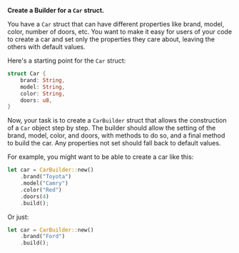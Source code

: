 **Create a Builder for a `Car` struct.**

You have a `Car` struct that can have different properties like brand, model, color, number of doors, etc. You want to make it easy for users of your code to create a car and set only the properties they care about, leaving the others with default values.

Here's a starting point for the `Car` struct:

```rust
struct Car {
    brand: String,
    model: String,
    color: String,
    doors: u8,
}
```

Now, your task is to create a `CarBuilder` struct that allows the construction of a `Car` object step by step. The builder should allow the setting of the brand, model, color, and doors, with methods to do so, and a final method to build the car. Any properties not set should fall back to default values.

For example, you might want to be able to create a car like this:

```rust
let car = CarBuilder::new()
    .brand("Toyota")
    .model("Camry")
    .color("Red")
    .doors(4)
    .build();
```

Or just:

```rust
let car = CarBuilder::new()
    .brand("Ford")
    .build();
```
